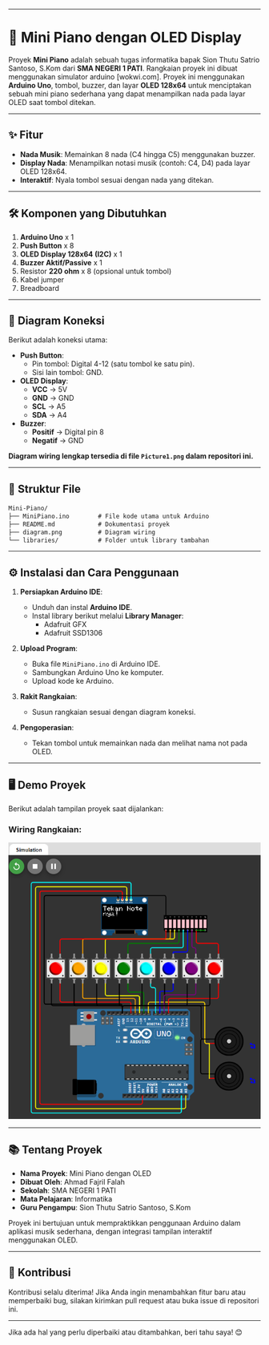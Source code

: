 
---

# 🎹 Mini Piano dengan OLED Display  
Proyek **Mini Piano** adalah sebuah tugas informatika bapak Sion Thutu Satrio Santoso, S.Kom dari **SMA NEGERI 1 PATI**. Rangkaian proyek ini dibuat menggunakan simulator arduino [wokwi.com]. Proyek ini menggunakan **Arduino Uno**, tombol, buzzer, dan layar **OLED 128x64** untuk menciptakan sebuah mini piano sederhana yang dapat menampilkan nada pada layar OLED saat tombol ditekan.

---

## ✨ **Fitur**  
- **Nada Musik**: Memainkan 8 nada (C4 hingga C5) menggunakan buzzer.  
- **Display Nada**: Menampilkan notasi musik (contoh: C4, D4) pada layar OLED 128x64.  
- **Interaktif**: Nyala tombol sesuai dengan nada yang ditekan.

---

## 🛠 **Komponen yang Dibutuhkan**  
1. **Arduino Uno** x 1  
2. **Push Button** x 8  
3. **OLED Display 128x64 (I2C)** x 1  
4. **Buzzer Aktif/Passive** x 1  
5. Resistor **220 ohm** x 8 (opsional untuk tombol)  
6. Kabel jumper  
7. Breadboard  

---

## 🔌 **Diagram Koneksi**  
Berikut adalah koneksi utama:  
- **Push Button**:
  - Pin tombol: Digital 4-12 (satu tombol ke satu pin).
  - Sisi lain tombol: GND.  
- **OLED Display**:
  - **VCC** → 5V  
  - **GND** → GND  
  - **SCL** → A5  
  - **SDA** → A4  
- **Buzzer**:
  - **Positif** → Digital pin 8  
  - **Negatif** → GND  

**Diagram wiring lengkap tersedia di file `Picture1.png` dalam repositori ini.**  

---

## 📂 **Struktur File**  
```
Mini-Piano/
├── MiniPiano.ino        # File kode utama untuk Arduino
├── README.md            # Dokumentasi proyek
├── diagram.png          # Diagram wiring
└── libraries/           # Folder untuk library tambahan
```

---

## ⚙️ **Instalasi dan Cara Penggunaan**  
1. **Persiapkan Arduino IDE**:  
   - Unduh dan instal **Arduino IDE**.  
   - Instal library berikut melalui **Library Manager**:  
     - Adafruit GFX  
     - Adafruit SSD1306  

2. **Upload Program**:  
   - Buka file `MiniPiano.ino` di Arduino IDE.  
   - Sambungkan Arduino Uno ke komputer.  
   - Upload kode ke Arduino.  

3. **Rakit Rangkaian**:  
   - Susun rangkaian sesuai dengan diagram koneksi.  

4. **Pengoperasian**:  
   - Tekan tombol untuk memainkan nada dan melihat nama not pada OLED.

---

## 🖥 **Demo Proyek**  
Berikut adalah tampilan proyek saat dijalankan:  

### Wiring Rangkaian:  
![Diagram Wiring](Picture1.png)  

---

## 📚 **Tentang Proyek**  
- **Nama Proyek**: Mini Piano dengan OLED  
- **Dibuat Oleh**: Ahmad Fajril Falah  
- **Sekolah**: SMA NEGERI 1 PATI  
- **Mata Pelajaran**: Informatika
- **Guru Pengampu**: Sion Thutu Satrio Santoso, S.Kom 

Proyek ini bertujuan untuk mempraktikkan penggunaan Arduino dalam aplikasi musik sederhana, dengan integrasi tampilan interaktif menggunakan OLED.

---

## 🤝 **Kontribusi**  
Kontribusi selalu diterima! Jika Anda ingin menambahkan fitur baru atau memperbaiki bug, silakan kirimkan pull request atau buka issue di repositori ini.

---

Jika ada hal yang perlu diperbaiki atau ditambahkan, beri tahu saya! 😊
